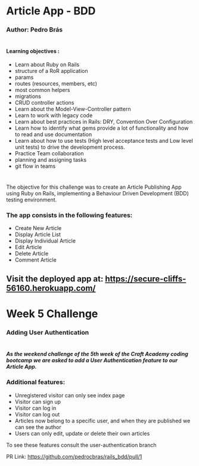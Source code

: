 # Article App - BDD

### Author: Pedro Brás
#

#### Learning objectives :

- Learn about Ruby on Rails
- structure of a RoR application
- params
- routes (resources, members, etc)
- most common helpers
- migrations
- CRUD controller actions
- Learn about the Model-View-Controller pattern
- Learn to work with legacy code
- Learn about best practices in Rails: DRY, Convention Over Configuration
- Learn how to identify what gems provide a lot of functionality and how to read and use documentation
- Learn about how to use tests (High level acceptance tests and Low level unit tests) to drive the development process.
- Practice Team collaboration
- planning and assigning tasks
- git flow in teams

#

The objective for this challenge was to create an Article Publishing App using Ruby on Rails, implementing a Behaviour Driven Development (BDD) testing environment.

### The app consists in the following features:

- Create New Article
- Display Article List
- Display Individual Article
- Edit Article
- Delete Article
- Comment Article

## Visit the deployed app at: https://secure-cliffs-56160.herokuapp.com/

#
#
#

# Week 5 Challenge
### Adding User Authentication
#
##### As the weekend challenge of the 5th week of the Craft Academy coding bootcamp we are asked to add a User Authentication feature to our Article App.

### Additional features:

- Unregistered visitor can only see index page
- Visitor can sign up
- Visitor can log in
- Visitor can log out
- Articles now belong to a specific user, and when they are published we can see the author
- Users can only edit, update or delete their own articles

To see these features consult the user-authentication branch

PR Link: https://github.com/pedrocbras/rails_bdd/pull/1